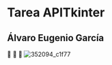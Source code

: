 # Tarea APITkinter 
## Álvaro Eugenio García
🦦 👻 🗿
![352094_c1f77](https://github.com/user-attachments/assets/397ce71e-fb7f-430a-b37b-ea47da95c552)
